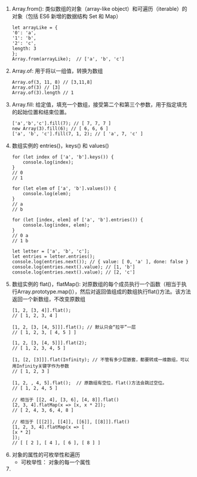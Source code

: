 <!--
 * @author: zhiyu.he
 * @file: description
 * @Date: 2021-08-17 18:55:38
 * @LastEditors: zhiyu.he
 * @LastEditTime: 2021-08-18 16:11:09
-->
1. Array.from(): 类似数组的对象（array-like object）和可遍历（iterable）的对象（包括 ES6 新增的数据结构 Set 和 Map）
    ```
   let arrayLike = {
    '0': 'a',
    '1': 'b',
    '2': 'c',
    length: 3
    };
    Array.from(arrayLike);  // ['a', 'b', 'c']
   ```
2. Array.of: 用于将以一组值，转换为数组
    ```
    Array.of(3, 11, 8) // [3,11,8]
    Array.of(3) // [3]
    Array.of(3).length // 1
    ```
3. Array.fill: 给定值，填充一个数组，接受第二个和第三个参数，用于指定填充的起始位置和结束位置。
    ```
    ['a','b','c'].fill(7); // [ 7, 7, 7 ]
    new Array(3).fill(6); // [ 6, 6, 6 ]
    ['a', 'b', 'c'].fill(7, 1, 2); // [ 'a', 7, 'c' ]
    ```
4. 数组实例的 entries()，keys() 和 values()
    ```
    for (let index of ['a', 'b'].keys()) {
        console.log(index);
    }
    // 0
    // 1

    for (let elem of ['a', 'b'].values()) {
        console.log(elem);
    }
    // a
    // b

    for (let [index, elem] of ['a', 'b'].entries()) {
        console.log(index, elem);
    }
    // 0 a
    // 1 b

    let letter = ['a', 'b', 'c'];
    let entries = letter.entries();
    console.log(entries.next()); // { value: [ 0, 'a' ], done: false }
    console.log(entries.next().value); // [1, 'b']
    console.log(entries.next().value); // [2, 'c']
    ```
5. 数组实例的 flat()，flatMap(): 对原数组的每个成员执行一个函数（相当于执行Array.prototype.map()），然后对返回值组成的数组执行flat()方法。该方法返回一个新数组，不改变原数组 
    ```
    [1, 2, [3, 4]].flat();
    // [ 1, 2, 3, 4 ]

    [1, 2, [3, [4, 5]]].flat(); // 默认只会“拉平”一层
    // [ 1, 2, 3, [ 4, 5 ] ]

    [1, 2, [3, [4, 5]]].flat(2);
    // [ 1, 2, 3, 4, 5 ]

    [1, [2, [3]]].flat(Infinity); // 不管有多少层嵌套，都要转成一维数组，可以用Infinity关键字作为参数
    // [ 1, 2, 3 ]

    [1, 2, , 4, 5].flat();  // 原数组有空位，flat()方法会跳过空位。
    // [ 1, 2, 4, 5 ]

    // 相当于 [[2, 4], [3, 6], [4, 8]].flat()
    [2, 3, 4].flatMap(x => [x, x * 2]);
    // [ 2, 4, 3, 6, 4, 8 ]

    // 相当于 [[[2]], [[4]], [[6]], [[8]]].flat()
    [1, 2, 3, 4].flatMap(x => [
    [x * 2]
    ]);
    // [ [ 2 ], [ 4 ], [ 6 ], [ 8 ] ]
    ```
6. 对象的属性的可枚举性和遍历
    - 可枚举性： 对象的每一个属性
7. 
  

